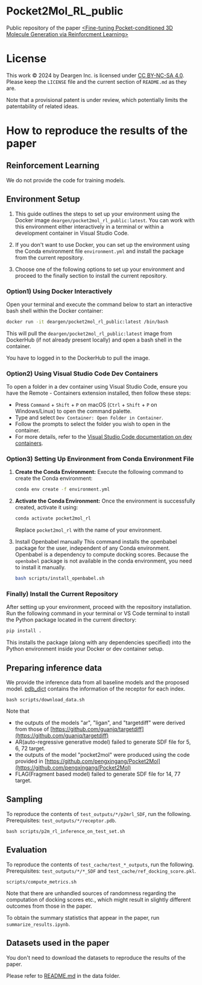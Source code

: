 # Pocket2Mol_RL_public
Public repository of the paper [<Fine-tuning Pocket-conditioned 3D Molecule Generation via Reinforcment Learning>](https://openreview.net/pdf?id=hlzRzr9ksu)

# License
This work © 2024 by Deargen Inc. is licensed under [CC BY-NC-SA 4.0](http://creativecommons.org/licenses/by-nc-sa/4.0/?ref=chooser-v1). 
Please keep the `LICENSE` file and the current section of `README.md` as they are. 

Note that a provisional patent is under review, which potentially limits the patentability of related ideas. 

# How to reproduce the results of the paper 

## Reinforcement Learning
We do not provide the code for training models.

## Environment Setup
1. This guide outlines the steps to set up your environment using the Docker image `deargen/pocket2mol_rl_public:latest`. You can work with this environment either interactively in a terminal or within a development container in Visual Studio Code.

 2. If you don't want to use Docker, you can set up the environment using the Conda environment file `environment.yml` and install the package from the current repository.

 3. Choose one of the following options to set up your environment and proceed to the finally section to install the current repository.

 ### Option1) Using Docker Interactively
 Open your terminal and execute the command below to start an interactive bash shell within the Docker container:

 ```bash
 docker run -it deargen/pocket2mol_rl_public:latest /bin/bash
 ```

 This will pull the `deargen/pocket2mol_rl_public:latest` image from DockerHub (if not already present locally) and open a bash shell in the container.

 You have to logged in to the DockerHub to pull the image.

 ### Option2) Using Visual Studio Code Dev Containers

 To open a folder in a dev container using Visual Studio Code, ensure you have the Remote - Containers extension installed, then follow these steps:
 - Press `Command` + `Shift` + `P` on macOS (`Ctrl` + `Shift` + `P` on Windows/Linux) to open the command palette.
 - Type and select `Dev Container: Open Folder in Container`.
 - Follow the prompts to select the folder you wish to open in the container.
 - For more details, refer to the [Visual Studio Code documentation on dev containers](https://code.visualstudio.com/docs/devcontainers/containers#_quick-start-open-an-existing-folder-in-a-container).

 ### Option3) Setting Up Environment from Conda Environment File
1. **Create the Conda Environment:**
   Execute the following command to create the Conda environment:

    ```bash
    conda env create -f environment.yml
    ```

2. **Activate the Conda Environment:**
   Once the environment is successfully created, activate it using:

    ```bash
    conda activate pocket2mol_rl
    ```

    Replace `pocket2mol_rl` with the name of your environment.

3. Install Openbabel manually
    This command installs the openbabel package for the user, independent of any Conda environment.
    Openbabel is a dependency to compute docking scores.
    Because the `openbabel` package is not available in the conda environment, you need to install it manually. 
    ```bash
    bash scripts/install_openbabel.sh
    ```

### Finally) Install the Current Repository

After setting up your environment, proceed with the repository installation. Run the following command in your terminal or VS Code terminal to install the Python package located in the current directory:

```bash
pip install .
```
This installs the package (along with any dependencies specified) into the Python environment inside your Docker or dev container setup. 

## Preparing inference data

We provide the inference data from all baseline models and the proposed model.
[pdb_dict](pdb_dict.json) contains the information of the receptor for each index.
```
bash scripts/download_data.sh
```
Note that 
- the outputs of the models "ar", "ligan", and "targetdiff" were derived from those of [https://github.com/guanjq/targetdiff](https://github.com/guanjq/targetdiff)
- AR(auto-regressive generative model) failed to generate SDF file for 5, 6, 72 target.
- the outputs of the model "pocket2mol" were produced using the code provided in [https://github.com/pengxingang/Pocket2Mol](https://github.com/pengxingang/Pocket2Mol)
- FLAG(Fragment based model) failed to generate SDF file for 14, 77 target.

## Sampling 

To reproduce the contents of `test_outputs/*/p2mrl_SDF`, run the following. Prerequisites: `test_outputs/*/receptor.pdb`.

```
bash scripts/p2m_rl_inference_on_test_set.sh
```

## Evaluation 

To reproduce the contents of `test_cache/test_*_outputs`, run the following. Prerequisites: `test_outputs/*/*_SDF` and `test_cache/ref_docking_score.pkl`.

```
scripts/compute_metrics.sh
```
Note that there are unhandled sources of randomness regarding the computation of docking scores etc., which might result in slightly different outcomes from those in the paper. 

To obtain the summary statistics that appear in the paper, run `summarize_results.ipynb`.

## Datasets used in the paper

You don't need to download the datasets to reproduce the results of the paper.

Please refer to [README.md](data/README.md) in the data folder.
